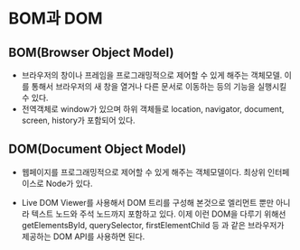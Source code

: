# BOM과 DOM
## BOM(Browser Object Model)
- 브라우저의 창이나 프레임을 프로그래밍적으로 제어할 수 있게 해주는 객체모델. 이를 통해서 브라우저의 새 창을 열거나 다른 문서로 이동하는 등의 기능을 실행시킬 수 있다.
- 전역객체로 window가 있으며 하위 객체들로 location, navigator, document, screen, history가 포함되어 있다.

## DOM(Document Object Model)
- 웹페이지를 프로그래밍적으로 제어할 수 있게 해주는 객체모델이다. 최상위 인터페이스로 Node가 있다.

- Live DOM Viewer를 사용해서 DOM 트리를 구성해 본것으로 엘리먼트 뿐만 아니라 텍스트 노드와 주석 노드까지 포함하고 있다. 이제 이런 DOM을 다루기 위해선 getElementsById, querySelector, firstElementChild 등 과 같은 브라우저가 제공하는 DOM API를 사용하면 된다.